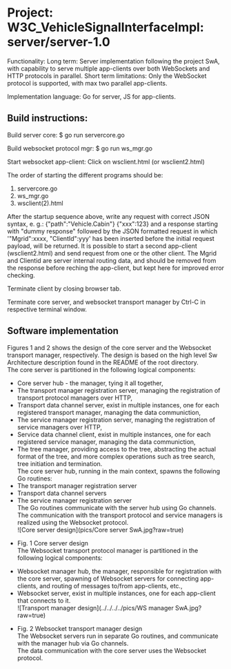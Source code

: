 # Project: W3C_VehicleSignalInterfaceImpl: server/server-1.0

Functionality: 
	Long term: Server implementation following the project SwA, with capability to serve multiple app-clients over both WebSockets and HTTP protocols in parallel.
	Short term limitations: Only the WebSocket protocol is supported, with max two parallel app-clients.

Implementation language: Go for server, JS for app-clients.


## Build instructions:
Build server core:
$ go run servercore.go

Build websocket protocol mgr:
$ go run ws_mgr.go

Start websocket app-client:
Click on wsclient.html (or wsclient2.html)

The order of starting the different programs should be:
1. servercore.go
2. ws_mgr.go
3. wsclient(2).html

After the startup sequence above, write any request with correct JSON syntax, e. g.:
{"path":"Vehicle.Cabin"}
{"xxx":123}
and a response starting with "dummy response" followed by the JSON formatted request in which '"Mgrid":xxxx, "ClientId":yyy' has been inserted before the initial request payload, will be returned. 
It is possible to start a second app-client (wsclient2.html) and send request from one or the other client. 
The Mgrid and Clientid are server internal routing data, and should be removed from the response before reching the app-client, but kept here for improved error checking.

Terminate client by closing browser tab.

Terminate core server, and websocket transport manager by Ctrl-C in respective terminal window.

## Software implementation
Figures 1 and 2 shows the design of the core server and the Websocket transport manager, respectively. The design is based on the high level Sw Architecture description found in the README of the root directory.<br>
The core server is partitioned in the following logical components:<br>
- Core server hub - the manager, tying it all together,<br>
- The transport manager registration server, managing the registration of transport protocol managers over HTTP,<br>
- Transport data channel server, exist in multiple instances, one for each registered transport manager, managing the data communiction,<br>
- The service manager registration server, managing the registration of service managers over HTTP,<br>
- Service data channel client, exist in multiple instances, one for each registered service manager, managing the data communiction,<br>
- The tree manager, providing access to the tree, abstracting the actual format of the tree, and more complex operations such as tree search, tree initiation and termination.<br>
The core server hub, running in the main context, spawns the following Go routines:<br>
- The transport manager registration server<br>
- Transport data channel servers<br>
- The service manager registration server<br>
The Go routines communicate with the server hub using Go channels.<br>
The communication with the transport protocol and service managers is realized using the Websocket protocol.<br>
![Core server design](pics/Core server SwA.jpg?raw=true)<br>
* Fig. 1 Core server design<br>
The Websocket transport protocol manager is partitioned in the following logical components:<br>
- Websocket manager hub, the manager, responsible for registration with the core server, spawning of Websocket servers for connecting app-clients, and routing of messages to/from app-clients, etc.,<br>
- Websocket server,  exist in multiple instances, one for each app-client that connects to it.<br>
![Transport manager design](../../../../pics/WS manager SwA.jpg?raw=true)<br>
* Fig. 2 Websocket transport manager design<br>
The Websocket servers run in separate Go routines, and communicate with the manager hub via Go channels.<br>
The data communication with the core server uses the Websocket protocol.<br>
